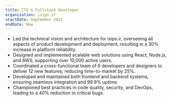 ```yaml
---
title: CTO & Fullstack Developer
organization: isips.ir
startDate: September 2023
endDate: Now
---
```

- Led the technical vision and architecture for isips.ir, overseeing all aspects of product development and deployment, resulting in a 30% increase in platform reliability.
- Designed and implemented scalable web solutions using React, Node.js, and AWS, supporting over 10,000 active users.
- Coordinated a cross-functional team of 6 developers and designers to deliver 12 new features, reducing time-to-market by 25%.
- Developed and maintained both frontend and backend systems, ensuring seamless integration and 99.9% uptime.
- Championed best practices in code quality, security, and DevOps, leading to a 40% reduction in critical bugs. 